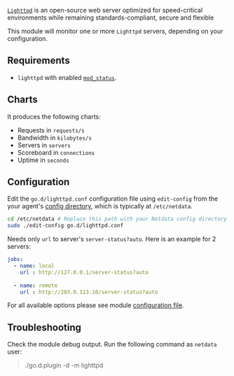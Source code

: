 

[`Lighttpd`](https://www.lighttpd.net/) is an open-source web server optimized for speed-critical environments while remaining standards-compliant, secure and flexible

This module will monitor one or more `Lighttpd` servers, depending on your configuration.

## Requirements

-   `lighttpd` with enabled [`mod_status`](https://redmine.lighttpd.net/projects/lighttpd/wiki/Docs_ModStatus).

## Charts

It produces the following charts:

-   Requests in `requests/s`
-   Bandwidth in `kilobytes/s`
-   Servers in `servers`
-   Scoreboard in `connections`
-   Uptime in `seconds`

## Configuration

Edit the `go.d/lighttpd.conf` configuration file using `edit-config` from the your agent's [config
directory](/docs/step-by-step/step-04#find-your-netdataconf-file), which is typically at `/etc/netdata`.

```bash
cd /etc/netdata # Replace this path with your Netdata config directory
sudo ./edit-config go.d/lighttpd.conf
```

Needs only `url` to server's `server-status?auto`. Here is an example for 2 servers:

```yaml
jobs:
  - name: local
    url : http://127.0.0.1/server-status?auto
      
  - name: remote
    url : http://203.0.113.10/server-status?auto
```

For all available options please see module [configuration file](https://github.com/netdata/go.d.plugin/blob/master/config/go.d/lighttpd.conf).

## Troubleshooting

Check the module debug output. Run the following command as `netdata` user:

> ./go.d.plugin -d -m lighttpd
